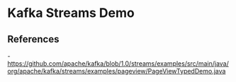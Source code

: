 # Kafka Streams Demo

## References

-<https://github.com/apache/kafka/blob/1.0/streams/examples/src/main/java/org/apache/kafka/streams/examples/pageview/PageViewTypedDemo.java>
